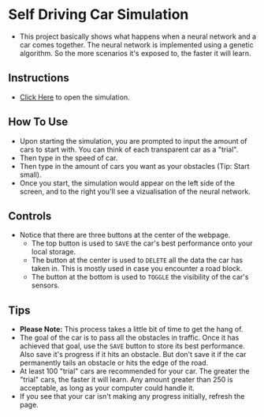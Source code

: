 # Self Driving Car Simulation
- This project basically shows what happens when a neural network and a car comes together. The neural network is implemented using a genetic algorithm. So the more scenarios it's exposed to, the faster it will learn.
## Instructions
- [Click Here](https://michaeledoigiawerie.github.io/Self-Driving-Car-Simulation/) to open the simulation.
## How To Use
- Upon starting the simulation, you are prompted to input the amount of cars to start with. You can think of each transparent car as a "trial".
- Then type in the speed of car.
- Then type in the amount of cars you want as your obstacles (Tip: Start small).
- Once you start, the simulation would appear on the left side of the screen, and to the right you'll see a vizualisation of the neural network.
## Controls
- Notice that there are three buttons at the center of the webpage.
    - The top button is used to `SAVE` the car's best performance onto your local storage.
    - The button at the center is used to `DELETE` all the data the car has taken in. This is mostly used in case you encounter a road block.
    - The button at the bottom is used to `TOGGLE` the visibility of the car's sensors.
## Tips
- **Please Note:** This process takes a little bit of time to get the hang of.
- The goal of the car is to pass all the obstacles in traffic. Once it has achieved that goal, use the `SAVE` button to store its best performance. Also save it's progress if it hits an obstacle. But don't save it if the car permanently tails an obstacle or hits the edge of the road.
- At least 100 "trial" cars are recommended for your car. The greater the "trial" cars, the faster it will learn. Any amount greater than 250 is acceptable, as long as your computer could handle it.
- If you see that your car isn't making any progress initially, refresh the page. 
